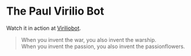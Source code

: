 # The Paul Virilio Bot

Watch it in action at [Viriliobot](https://twitter.com/viriliobot).

> When you invent the war, you also invent the warship.  
> When you invent the passion, you also invent the passionflowers.  
